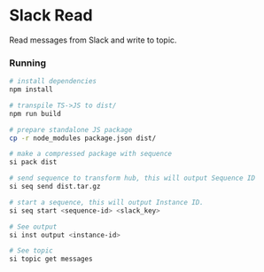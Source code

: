 # Slack Read

Read messages from Slack and write to topic.

### Running

```bash
# install dependencies
npm install

# transpile TS->JS to dist/
npm run build

# prepare standalone JS package
cp -r node_modules package.json dist/

# make a compressed package with sequence
si pack dist

# send sequence to transform hub, this will output Sequence ID
si seq send dist.tar.gz

# start a sequence, this will output Instance ID.
si seq start <sequence-id> <slack_key>

# See output
si inst output <instance-id>

# See topic
si topic get messages
```